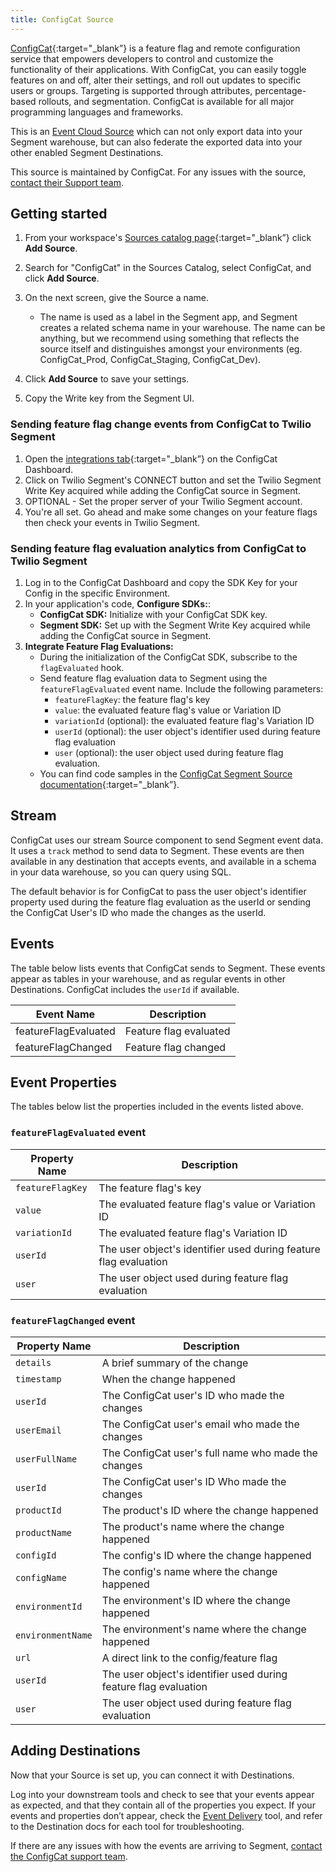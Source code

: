 ```yaml
---
title: ConfigCat Source
---
```


[ConfigCat](https://configcat.com/?utm_source=segmentio&utm_medium=docs&utm_campaign=partners){:target="_blank”} is a feature flag and remote configuration service that empowers developers to control and customize the functionality of their applications. With ConfigCat, you can easily toggle features on and off, alter their settings, and roll out updates to specific users or groups. Targeting is supported through attributes, percentage-based rollouts, and segmentation. ConfigCat is available for all major programming languages and frameworks.

This is an [Event Cloud Source](/docs/sources/#event-cloud-sources) which can not only export data into your Segment warehouse, but can also federate the exported data into your other enabled Segment Destinations.

This source is maintained by ConfigCat. For any issues with the source, [contact their Support team](mailto:support@configcat.com).

## Getting started

1. From your workspace's [Sources catalog page](https://app.segment.com/goto-my-workspace/sources/catalog){:target="_blank”} click **Add Source**.
2. Search for "ConfigCat" in the Sources Catalog, select ConfigCat, and click **Add Source**.
3. On the next screen, give the Source a name.

   - The name is used as a label in the Segment app, and Segment creates a related schema name in your warehouse. The name can be anything, but we recommend using something that reflects the source itself and distinguishes amongst your environments (eg. ConfigCat_Prod, ConfigCat_Staging, ConfigCat_Dev).

4. Click **Add Source** to save your settings.
5. Copy the Write key from the Segment UI.

### Sending feature flag change events from ConfigCat to Twilio Segment

1. Open the [integrations tab](https://app.configcat.com/product/integrations){:target="_blank”} on the ConfigCat Dashboard.
2. Click on Twilio Segment's CONNECT button and set the Twilio Segment Write Key acquired while adding the ConfigCat source in Segment.
3. OPTIONAL - Set the proper server of your Twilio Segment account.
4. You're all set. Go ahead and make some changes on your feature flags then check your events in Twilio Segment.

### Sending feature flag evaluation analytics from ConfigCat to Twilio Segment

1. Log in to the ConfigCat Dashboard and copy the SDK Key for your Config in the specific Environment.
2. In your application's code, **Configure SDKs:**:
    - **ConfigCat SDK:** Initialize with your ConfigCat SDK key.
    - **Segment SDK:** Set up with the Segment Write Key acquired while adding the ConfigCat source in Segment.
3. **Integrate Feature Flag Evaluations:**
    - During the initialization of the ConfigCat SDK, subscribe to the `flagEvaluated` hook.
    - Send feature flag evaluation data to Segment using the `featureFlagEvaluated` event name. Include the following parameters:
        - `featureFlagKey`: the feature flag's key
        - `value`: the evaluated feature flag's value or Variation ID
        - `variationId` (optional): the evaluated feature flag's Variation ID
        - `userId` (optional): the user object's identifier used during feature flag evaluation
        - `user` (optional): the user object used during feature flag evaluation.
    - You can find code samples in the [ConfigCat Segment Source documentation](https://configcat.com/docs/integrations/segment/#analytics){:target="_blank”}.

## Stream

ConfigCat uses our stream Source component to send Segment event data. It uses a `track` method to send data to Segment. These events are then available in any destination that accepts events, and available in a schema in your data warehouse, so you can query using SQL.

The default behavior is for ConfigCat to pass the user object's identifier property used during the feature flag evaluation as the userId or sending the ConfigCat User's ID who made the changes as the userId.

## Events

The table below lists events that ConfigCat sends to Segment. These events appear as tables in your warehouse, and as regular events in other Destinations. ConfigCat includes the `userId` if available.

| Event Name           | Description            |
| ------------------   | ---------------------- |
| featureFlagEvaluated | Feature flag evaluated |
| featureFlagChanged   | Feature flag changed   |

## Event Properties

The tables below list the properties included in the events listed above.

### `featureFlagEvaluated` event

| Property Name    | Description                                                      |
| ---------------- | ---------------------------------------------------------------- |
| `featureFlagKey` | The feature flag's key                                           |
| `value`          | The evaluated feature flag's value or Variation ID               |
| `variationId`    | The evaluated feature flag's Variation ID                        |
| `userId`         | The user object's identifier used during feature flag evaluation |
| `user`           | The user object used during feature flag evaluation              |

### `featureFlagChanged` event

| Property Name   | Description                                                        |
| ----------------- | ---------------------------------------------------------------- |
| `details`         | A brief summary of the change                                    |
| `timestamp`       | When the change happened                                         |
| `userId`          | The ConfigCat user's ID who made the changes                     |
| `userEmail`       | The ConfigCat user's email who made the changes                  |
| `userFullName`    | The ConfigCat user's full name who made the changes              |
| `userId`          | The ConfigCat user's ID Who made the changes                     |
| `productId`       | The product's ID where the change happened                       |
| `productName`     | The product's name where the change happened                     |
| `configId`        | The config's ID where the change happened                        |
| `configName`      | The config's name where the change happened                      |
| `environmentId`   | The environment's ID where the change happened                   |
| `environmentName` | The environment's name where the change happened                 |
| `url`             | A direct link to the config/feature flag                         |
| `userId`          | The user object's identifier used during feature flag evaluation |
| `user`            | The user object used during feature flag evaluation              |

## Adding Destinations

Now that your Source is set up, you can connect it with Destinations.

Log into your downstream tools and check to see that your events appear as expected, and that they contain all of the properties you expect. If your events and properties don’t appear, check the [Event Delivery](/docs/connections/event-delivery/) tool, and refer to the Destination docs for each tool for troubleshooting.

If there are any issues with how the events are arriving to Segment, [contact the ConfigCat support team](mailto:support@configcat.com).
